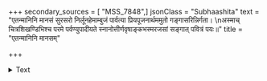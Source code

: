 +++
secondary_sources = [ "MSS_7848",]
jsonClass = "Subhaashita"
text = "एतन्मानिनि मानसं सुरसरो निर्लूनहेमाम्बुजं पार्वत्या प्रियपूजनार्थममुतो गङ्गासरिन्निर्गता।  \nअस्माच् चित्रशिखण्डिभिश्च परमे पर्वण्युपादीयते स्नानोत्तीर्णवृषाङ्कभस्मरजसां सङ्गात् पवित्रं पयः॥"
title = "एतन्मानिनि मानसम्"

+++

<details><summary>Text</summary>

एतन्मानिनि मानसं सुरसरो निर्लूनहेमाम्बुजं पार्वत्या प्रियपूजनार्थममुतो गङ्गासरिन्निर्गता।  
अस्माच् चित्रशिखण्डिभिश्च परमे पर्वण्युपादीयते स्नानोत्तीर्णवृषाङ्कभस्मरजसां सङ्गात् पवित्रं पयः॥
</details>
